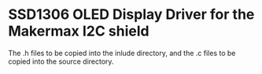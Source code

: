# SSD1306 OLED Display Driver for the Makermax I2C shield

The .h files to be copied into the inlude directory, and the .c files to be copied into the source directory.
